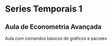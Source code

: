 # Series Temporais 1
## Aula de Econometria Avançada
Aula com comandos básicos de gráficos e pacotes
